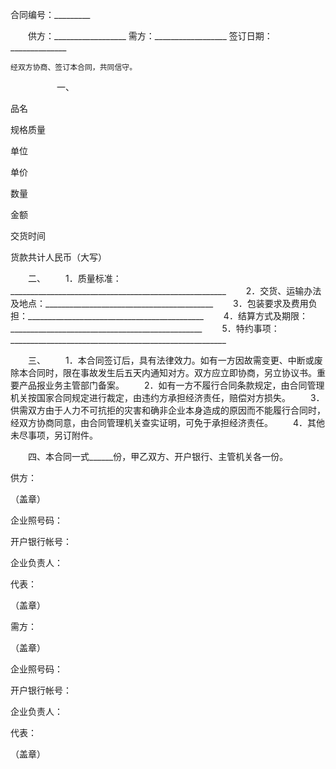 
 


合同编号：_________


　　供方：__________________
    需方：__________________
    签订日期：______________


    经双方协商、签订本合同，共同信守。 
　　　
　　一、 




 

  

   

品名


   

规格质量


   

单位


   

单价


   

数量


   

金额


   

交货时间


  

  

   

 




   

 




   

 




   

 




  

  

   

 




   

 




   

 




   

 




   

 




   

 




   

 




   

 




   

 




   

 




  

  

   

 




   

 




   

 




   

 




   

 




   

 




   

 




   

 




   

 




   

 




  

  

   

 




   

 




   

 




   

 




   

 




   

 




   

 




   

 




   

 




   

 




  

  

   

 




   

 




   

 




   

 




   

 




   

 




   

 




   

 




   

 




   

 




  

  

   

 




   

 




   

 




   

 




   

 




   

 




   

 




   

 




   

 




   

 




  

  

   

货款共计人民币（大写）


  

 




 
　　二、 
　　1．质量标准：______________________________________________________ 
　　2．交货、运输办法及地点：__________________________________________ 
　　3．包装要求及费用负担：____________________________________________ 
　　4．结算方式及期限：________________________________________________ 
　　5．特约事项：______________________________________________________





　　三、 
　　1．本合同签订后，具有法律效力。如有一方因故需变更、中断或废除本合同时，限在事故发生后五天内通知对方。双方应立即协商，另立协议书。重要产品报业务主管部门备案。 
　　2．如有一方不履行合同条款规定，由合同管理机关按国家合同规定进行裁定，由违约方承担经济责任，赔偿对方损失。 
　　3．供需双方由于人力不可抗拒的灾害和确非企业本身造成的原因而不能履行合同时，经双方协商同意，由合同管理机关查实证明，可免于承担经济责任。 
　　4．其他未尽事项，另订附件。
 
　　四、本合同一式______份，甲乙双方、开户银行、主管机关各一份。


 






 

  

   

供方：

      
（盖章）


企业照号码：

开户银行帐号：

企业负责人：

代表：

      
（盖章）



   

需方：

       
（盖章）


企业照号码：

开户银行帐号：

企业负责人：

代表：

        
（盖章）



  

 





 


 

 
 
 
 
 
  


  
 

  


  


  
 
 
 
 

